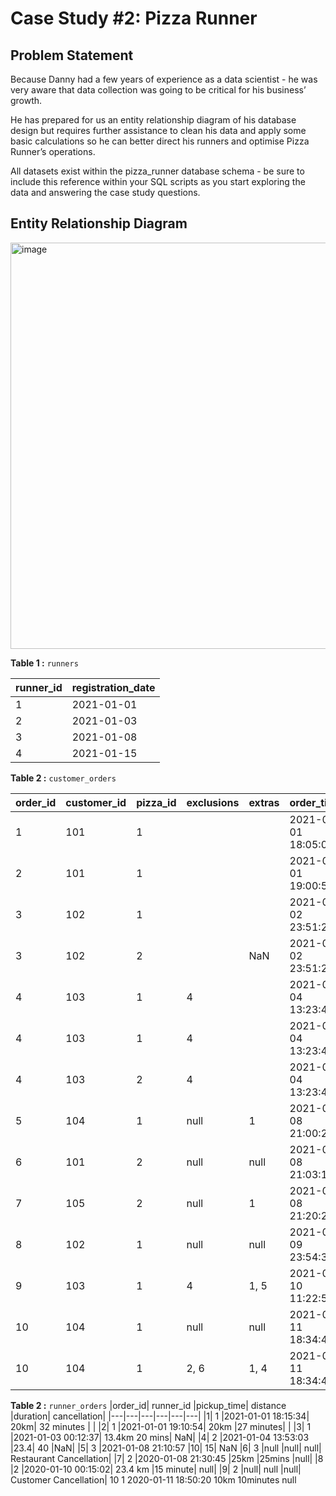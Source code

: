 # Case Study #2: Pizza Runner

## Problem Statement

Because Danny had a few years of experience as a data scientist - he was very aware that data collection was going to be critical for his business’ growth.

He has prepared for us an entity relationship diagram of his database design but requires further assistance to clean his data and apply some basic calculations so he can better direct his runners and optimise Pizza Runner’s operations.

All datasets exist within the pizza_runner database schema - be sure to include this reference within your SQL scripts as you start exploring the data and answering the case study questions.

## Entity Relationship Diagram

<img width="650" alt="image" src="https://user-images.githubusercontent.com/104567399/220662950-bf47793c-e3e5-43ee-bccc-051c2a12da7a.png">

**Table 1 :** ```runners```

|runner_id	|registration_date|
|---|---|
|1|	2021-01-01|
|2	|2021-01-03|
|3	|2021-01-08|
|4	|2021-01-15|

**Table 2 :** ```customer_orders```

|order_id|	customer_id|	pizza_id	|exclusions	|extras|	order_time|
|----|---|----|---|---|---|
|1	|101|	1	 |	| |	2021-01-01 18:05:02|
|2	|101|	1	| |	 	|2021-01-01 19:00:52|
|3|	102	|1	| |	 	|2021-01-02 23:51:23|
|3	|102	|2	| 	|NaN	|2021-01-02 23:51:23|
|4|	103|	1|	4	| 	|2021-01-04 13:23:46|
|4	|103|	1|	4	| |	2021-01-04 13:23:46|
|4|	103|	2	|4|	 |	2021-01-04 13:23:46|
|5|	104|	1|	null	|1	|2021-01-08 21:00:29|
|6|	101|	2|	null	|null	|2021-01-08 21:03:13|
|7	|105|	2	|null	|1	|2021-01-08 21:20:29|
|8|	102|	1|	null|	null|	2021-01-09 23:54:33|
|9|	103|	1	|4|	1, 5|	2021-01-10 11:22:59|
|10	|104|	1|	null	|null	|2021-01-11 18:34:49|
|10|	104|	1	|2, 6|	1, 4	|2021-01-11 18:34:49|

**Table 2 :** ```runner_orders```
|order_id|	runner_id	|pickup_time|	distance	|duration|	cancellation|
|---|---|---|---|---|---|
|1|	1	|2021-01-01 18:15:34|	20km|	32 minutes	 | |
|2|	1	|2021-01-01 19:10:54|	20km	|27 minutes|	 |
|3|	1	|2021-01-03 00:12:37|	13.4km	20 mins|	NaN|
|4|	2	|2021-01-04 13:53:03	|23.4|	40	|NaN|
|5|	3	|2021-01-08 21:10:57	|10|	15|	NaN
|6|	3	|null	|null|	null|	Restaurant Cancellation|
|7|	2	|2020-01-08 21:30:45	|25km	|25mins	|null|
|8	|2	|2020-01-10 00:15:02|	23.4 km	|15 minute|	null|
|9|	2	|null|	null	|null|	Customer Cancellation|
10	1	2020-01-11 18:50:20	10km	10minutes	null
